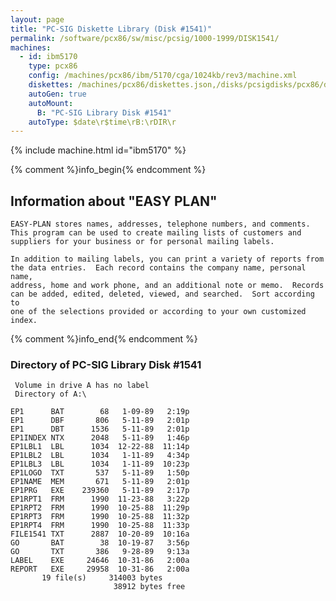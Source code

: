 ```yaml
---
layout: page
title: "PC-SIG Diskette Library (Disk #1541)"
permalink: /software/pcx86/sw/misc/pcsig/1000-1999/DISK1541/
machines:
  - id: ibm5170
    type: pcx86
    config: /machines/pcx86/ibm/5170/cga/1024kb/rev3/machine.xml
    diskettes: /machines/pcx86/diskettes.json,/disks/pcsigdisks/pcx86/diskettes.json
    autoGen: true
    autoMount:
      B: "PC-SIG Library Disk #1541"
    autoType: $date\r$time\rB:\rDIR\r
---
```


{% include machine.html id="ibm5170" %}

{% comment %}info_begin{% endcomment %}

## Information about "EASY PLAN"

    EASY-PLAN stores names, addresses, telephone numbers, and comments.
    This program can be used to create mailing lists of customers and
    suppliers for your business or for personal mailing labels.
    
    In addition to mailing labels, you can print a variety of reports from
    the data entries.  Each record contains the company name, personal name,
    address, home and work phone, and an additional note or memo.  Records
    can be added, edited, deleted, viewed, and searched.  Sort according to
    one of the selections provided or according to your own customized
    index.
{% comment %}info_end{% endcomment %}


### Directory of PC-SIG Library Disk #1541

     Volume in drive A has no label
     Directory of A:\

    EP1      BAT        68   1-09-89   2:19p
    EP1      DBF       806   5-11-89   2:01p
    EP1      DBT      1536   5-11-89   2:01p
    EP1INDEX NTX      2048   5-11-89   1:46p
    EP1LBL1  LBL      1034  12-22-88  11:14p
    EP1LBL2  LBL      1034   1-11-89   4:34p
    EP1LBL3  LBL      1034   1-11-89  10:23p
    EP1LOGO  TXT       537   5-11-89   1:50p
    EP1NAME  MEM       671   5-11-89   2:01p
    EP1PRG   EXE    239360   5-11-89   2:17p
    EP1RPT1  FRM      1990  11-23-88   3:22p
    EP1RPT2  FRM      1990  10-25-88  11:29p
    EP1RPT3  FRM      1990  10-25-88  11:32p
    EP1RPT4  FRM      1990  10-25-88  11:33p
    FILE1541 TXT      2887  10-20-89  10:16a
    GO       BAT        38  10-19-87   3:56p
    GO       TXT       386   9-28-89   9:13a
    LABEL    EXE     24646  10-31-86   2:00a
    REPORT   EXE     29958  10-31-86   2:00a
           19 file(s)     314003 bytes
                           38912 bytes free
